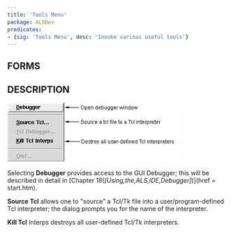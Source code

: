 ```yaml
---
title: 'Tools Menu'
package: ALSDev
predicates:
- {sig: 'Tools Menu', desc: 'Invoke various useful tools'}
---
```


## FORMS


## DESCRIPTION

![](images/tools_menu_notes.gif)

Selecting **Debugger** provides access to the GUI Debugger; this will be described in detail in [Chapter 18(_[Using,the,ALS,IDE,Debugger]_)](href = start.htm).

**Source Tcl** allows one to "source" a Tcl/Tk file into a user/program-defined Tcl interpreter; the dialog prompts you for the name of the interpreter.

**Kill Tcl** Interps destroys all user-defined Tcl/Tk interpreters.

